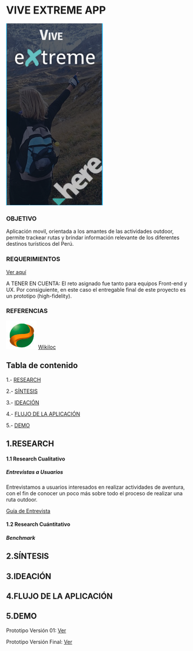 # VIVE EXTREME APP

![logo](assets/images/preview.PNG)

### **OBJETIVO**
Aplicación movil, orientada a los amantes de las actividades outdoor, permite trackear rutas y brindar información relevante de los diferentes destinos turísticos del Perú.

### **REQUERIMIENTOS**
   [Ver aquí](https://drive.google.com/file/d/1GNGlul4f9GDqBRn-mbMdxyo7wlBGFj35/view?usp=sharing)
   
   A TENER EN CUENTA: El reto asignado fue tanto para equipos Front-end y UX. Por consiguiente, en este caso el entregable final de este proyecto es un prototipo (high-fidelity).


### **REFERENCIAS**
![referencia](assets/images/wikiloc.PNG) [Wikiloc](https://es.wikiloc.com/)



## Tabla de contenido

1.- [RESEARCH](#research)

2.- [SÍNTESIS](#sintesis)

3.- [IDEACIÓN](#ideación)

4.- [FLUJO DE LA APLICACIÓN](#flujo-de-la-aplicación)

5.- [DEMO](#demo)


## 1.RESEARCH
#### 1.1 Research Cualitativo
##### Entrevistas a Usuarios

Entrevistamos a usuarios interesados en realizar actividades de aventura, con el fin de conocer un poco más sobre todo el proceso de realizar una ruta outdoor.

[Guía de Entrevista](https://docs.google.com/document/d/1d3CMoJnxAI2V1TIg_0NI9_p1XIugrvIn4AILy7kCLC0/edit?usp=sharing)


#### 1.2 Research Cuántitativo
##### Benchmark 

## 2.SÍNTESIS
## 3.IDEACIÓN
## 4.FLUJO DE LA APLICACIÓN
## 5.DEMO
Prototipo Versión 01: [Ver](https://marvelapp.com/5d52846)

Prototipo Versión Final: [Ver](https://marvelapp.com/6af43i3/screen/42130117)